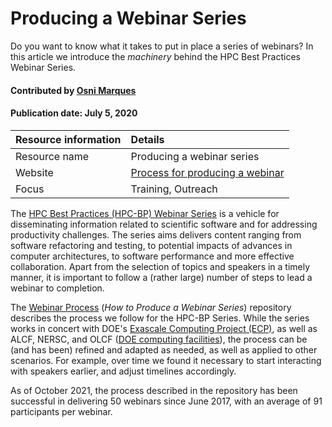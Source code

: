 # Producing a Webinar Series
<!-- deck text start --> 
Do you want to know what it takes to put in place a series of webinars? 
In this article we introduce the *machinery* behind the 
HPC Best Practices Webinar Series.
<!-- deck text end --> 

#### Contributed by [Osni Marques](http://github.com/oamarques)

#### Publication date: July 5, 2020

Resource information | Details 
:--- | :--- 
Resource name | Producing a webinar series
Website | [Process for producing a webinar](https://github.com/betterscientificsoftware/Webinar-Process)
Focus | Training, Outreach

The [HPC Best Practices (HPC-BP) Webinar Series](https://ideas-productivity.org/events/hpc-best-practices-webinars)
is a vehicle for disseminating information related to scientific software and for addressing productivity challenges. The 
series aims delivers content ranging from software refactoring and testing, to potential impacts of advances in computer 
architectures, to software performance and more effective collaboration. Apart from the selection of topics and speakers in a timely manner, 
it is important to follow a (rather large) number of steps to lead a webinar to completion.

The [Webinar Process](https://github.com/betterscientificsoftware/Webinar-Process) (*How to Produce a Webinar Series*) 
repository describes the process we follow for the HPC-BP Series. While the series works in concert with
DOE's [Exascale Computing Project (ECP)](https://www.exascaleproject.org), as well as ALCF, NERSC, and OLCF ([DOE computing facilities](https://bssw.io/communities/community-of-supercomputer-facilities-and-their-users)), the process can be 
(and has been) refined and adapted as needed, as well as applied to other scenarios. For example, over time we 
found it necessary to start interacting with speakers earlier, and adjust timelines accordingly.

As of October 2021, the process described in the repository has been successful in delivering 50 webinars since June 2017, with an average of 91 participants per webinar.

#
<!---
Publish: yes
RSS update: 2019-09-26
Categories: collaboration
Topics: online learning
Tags:
Level: 2
Prerequisites: defaults
Aggregate: none
--->
